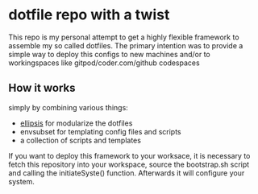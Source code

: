 # dotfile repo with a twist

This repo is my personal attempt to get a highly flexible framework to assemble my so called dotfiles. The primary
intention was to provide a simple way to deploy this configs to new machines and/or to workingspaces like 
gitpod/coder.com/github codespaces

## How it works
simply by combining various things:
  * [ellipsis](https://github.com/ellipsis/ellipsis) for modularize the dotfiles
  * envsubset for templating config files and scripts
  * a collection of scripts and templates

If you want to deploy this framework to your worksace, it is necessary to fetch this repository into your workspace,
source the bootstrap.sh script and calling the initiateSyste() function. Afterwards it will configure your system.
